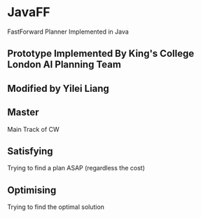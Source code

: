 # JavaFF
FastForward Planner Implemented in Java

## Prototype Implemented By King's College London AI Planning Team
## Modified by Yilei Liang 



## Master
Main Track of CW

## Satisfying
Trying to find a plan ASAP (regardless the cost)

## Optimising
Trying to find the optimal solution
